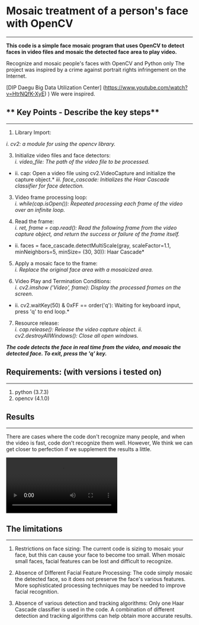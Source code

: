 # **Mosaic treatment of a person's face with OpenCV**
---

**This code is a simple face mosaic program that uses OpenCV to detect faces in video files and mosaic the detected face area to play video.**

 Recognize and mosaic people's faces with OpenCV and Python only
The project was inspired by a crime against portrait rights infringement on the Internet. 

 [DIP Daegu Big Data Utilization Center] (https://www.youtube.com/watch?v=HtrNQfK-XyE) ) 
We were inspired.

## ** Key Points - Describe the key steps**
---
1. Library Import:
   
*i. cv2: a module for using the opencv library.*

3. Initialize video files and face detectors:    
  *i. video_file: The path of the video file to be processed.*    
* ii. cap: Open a video file using cv2.VideoCapture and initialize the capture object.*
*iii. face_cascade: Initializes the Haar Cascade classifier for face detection.*         

3. Video frame processing loop:                
  *i. while(cap.isOpen()): Repeated processing each frame of the video over an infinite loop.*         

4. Read the frame:               
  *i. ret, frame = cap.read(): Read the following frame from the video capture object, and 
     return the success or failure of the frame itself.*
* ii. faces = face_cascade.detectMultiScale(gray, scaleFactor=1.1, minNeighbors=5, minSize= 
    (30, 30)): Haar Cascade*         
   
5. Apply a mosaic face to the frame:                
  *i. Replace the original face area with a mosaicized area.*           

6. Video Play and Termination Conditions:           
  *i. cv2.imshow ('Video', frame): Display the processed frames on the screen.*
* ii. cv2.waitKey(50) & 0xFF == order('q'): Waiting for keyboard input, press 'q' to end 
     loop.*          
   
7. Resource release:            
  *i. cap.release(): Release the video capture object.*
 *ii. cv2.destroyAllWindows(): Close all open windows.*            

***The code detects the face in real time from the video, and mosaic the detected face. To exit, press the 'q' key.***

## **Requirements: (with versions i tested on)**
---
1. python (3.7.3)
2. opencv (4.1.0)

## **Results**
---
 There are cases where the code don't recognize many people, and when the video is fast, code don't recognize them well. However, We think we can get closer to perfection if we supplement the results a little.          

![Result1](123.mp4)         

## **The limitations**
---
1. Restrictions on face sizing: The current code is sizing to mosaic your face, but this can cause your face to become too small. When mosaic small faces, facial features can be lost and difficult to recognize.

2. Absence of Different Facial Feature Processing: The code simply mosaic the detected face, so it does not preserve the face's various features. More sophisticated processing techniques may be needed to improve facial recognition.

3. Absence of various detection and tracking algorithms: Only one Haar Cascade classifier is used in the code. A combination of different detection and tracking algorithms can help obtain more accurate results.
